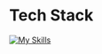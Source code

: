 # Tech Stack
[![My Skills](https://skillicons.dev/icons?i=py,tensorflow,docker,discord,twitter,instagram,ps,pr,windows,apple)](https://skillicons.dev)

